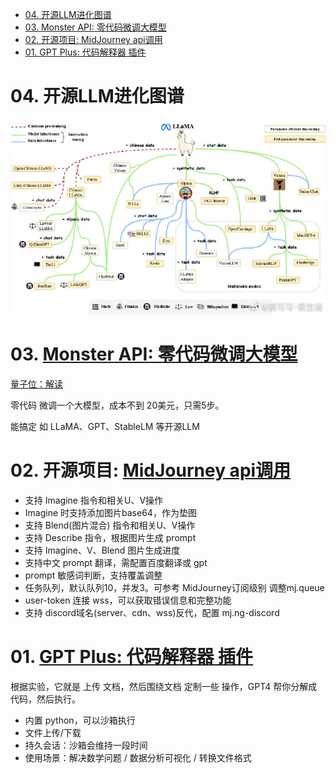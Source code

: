 - [04. 开源LLM进化图谱](#04-开源llm进化图谱)
- [03. Monster API: 零代码微调大模型](#03-monster-api-零代码微调大模型)
- [02. 开源项目: MidJourney api调用](#02-开源项目-midjourney-api调用)
- [01. GPT Plus: 代码解释器 插件](#01-gpt-plus-代码解释器-插件)

# 04. 开源LLM进化图谱

![](../../images/5396ee05ly8hfph3cn5h8j20q40g6ju4.jpg)

# 03. [Monster API: 零代码微调大模型](https://blog.monsterapi.ai/no-code-fine-tuning-llm/)

[量子位：解读](https://zhuanlan.zhihu.com/p/642290767)

零代码 微调一个大模型，成本不到 20美元，只需5步。

能搞定 如 LLaMA、GPT、StableLM 等开源LLM

# 02. 开源项目: [MidJourney api调用](https://github.com/novicezk/midjourney-proxy)

+ 支持 Imagine 指令和相关U、V操作
+ Imagine 时支持添加图片base64，作为垫图
+ 支持 Blend(图片混合) 指令和相关U、V操作
+ 支持 Describe 指令，根据图片生成 prompt
+ 支持 Imagine、V、Blend 图片生成进度
+ 支持中文 prompt 翻译，需配置百度翻译或 gpt
+ prompt 敏感词判断，支持覆盖调整
+ 任务队列，默认队列10，并发3。可参考 MidJourney订阅级别 调整mj.queue
+ user-token 连接 wss，可以获取错误信息和完整功能
+ 支持 discord域名(server、cdn、wss)反代，配置 mj.ng-discord

# 01. [GPT Plus: 代码解释器 插件](https://mp.weixin.qq.com/s/K_csi1oWDv5tEaeeKSlvwA)

根据实验，它就是 上传 文档，然后围绕文档 定制一些 操作，GPT4 帮你分解成代码，然后执行。

+ 内置 python，可以沙箱执行
+ 文件上传/下载
+ 持久会话：沙箱会维持一段时间
+ 使用场景：解决数学问题 / 数据分析可视化 / 转换文件格式
